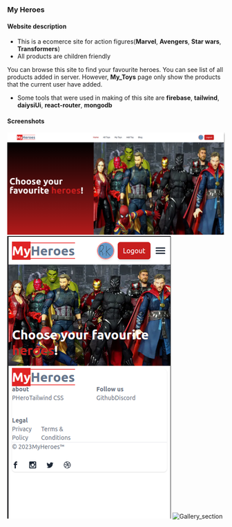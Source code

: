 ### My Heroes

#### Website description

* This is a ecomerce site for action figures(**Marvel**, **Avengers**, **Star wars**, **Transformers**)
* All products are children friendly

You can browse this site to find your favourite heroes. You can see list of all products added in server. However, **My_Toys** page
only show the products that the current user have added.

* Some tools that were used in making  of this site are **firebase**, **tailwind**, **daiysiUi**, **react-router**, **mongodb**

#### Screenshots 


![Homepage_desktop](/public/homepage.png)
![Homepage_mobile](/public/homepage_mobile.png)
![Gallery_section](/gallery_section.png)